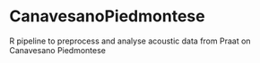 # CanavesanoPiedmontese
R pipeline to preprocess and analyse acoustic data from Praat on Canavesano Piedmontese
